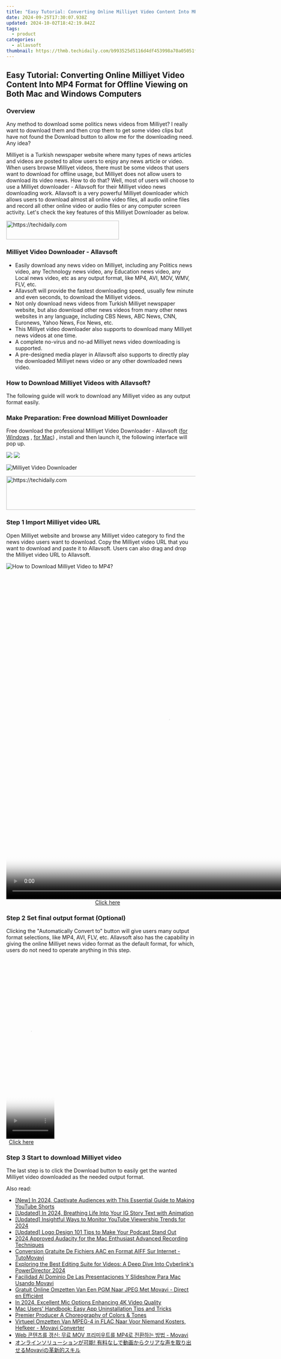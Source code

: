 ```yaml
---
title: "Easy Tutorial: Converting Online Milliyet Video Content Into MP4 Format for Offline Viewing on Both Mac and Windows Computers"
date: 2024-09-25T17:30:07.938Z
updated: 2024-10-02T18:42:19.842Z
tags:
  - product
categories:
  - allavsoft
thumbnail: https://thmb.techidaily.com/b993525d5116d4df453998a70a05051f65231397420add6e99e93d21f420e273.JPG
---
```


## Easy Tutorial: Converting Online Milliyet Video Content Into MP4 Format for Offline Viewing on Both Mac and Windows Computers

### Overview

Any method to download some politics news videos from Milliyet? I really want to download them and then crop them to get some video clips but have not found the Download button to allow me for the downloading need. Any idea?

Milliyet is a Turkish newspaper website where many types of news articles and videos are posted to allow users to enjoy any news article or video. When users browse Milliyet videos, there must be some videos that users want to download for offline usage, but Milliyet does not allow users to download its video news. How to do that? Well, most of users will choose to use a Milliyet downloader - Allavsoft for their Milliyet video news downloading work. Allavsoft is a very powerful Milliyet downloader which allows users to download almost all online video files, all audio online files and record all other online video or audio files or any computer screen activity. Let's check the key features of this Milliyet Downloader as below.

<!-- affiliate ads begin -->
<a href="https://25home.pxf.io/c/5597632/2148642/16836" target="_top" id="2148642">
  <img src="//a.impactradius-go.com/display-ad/16836-2148642" border="0" alt="https://techidaily.com" width="300" height="50"/>
</a>
<img height="0" width="0" src="https://25home.pxf.io/i/5597632/2148642/16836" style="position:absolute;visibility:hidden;" border="0" />
<!-- affiliate ads end -->

### Milliyet Video Downloader - Allavsoft

* Easily download any news video on Milliyet, including any Politics news video, any Technology news video, any Education news video, any Local news video, etc as any output format, like MP4, AVI, MOV, WMV, FLV, etc.
* Allavsoft will provide the fastest downloading speed, usually few minute and even seconds, to download the Milliyet videos.
* Not only download news videos from Turkish Milliyet newspaper website, but also download other news videos from many other news websites in any language, including CBS News, ABC News, CNN, Euronews, Yahoo News, Fox News, etc.
* This Milliyet video downloader also supports to download many Milliyet news videos at one time.
* A complete no-virus and no-ad Milliyet news video downloading is supported.
* A pre-designed media player in Allavsoft also supports to directly play the downloaded Milliyet news video or any other downloaded news video.

### How to Download Milliyet Videos with Allavsoft?

The following guide will work to download any Milliyet video as any output format easily.

### Make Preparation: Free download Milliyet Downloader

Free download the professional Milliyet Video Downloader - Allavsoft ([for Windows](https://tools.techidaily.com/allavsoft/products/) , [for Mac](https://tools.techidaily.com/allavsoft/products/)) , install and then launch it, the following interface will pop up.

[![](https://www.allavsoft.com/how-to/../images/how-to/free-download-win.jpg)](https://tools.techidaily.com/allavsoft/products/) [![](https://www.allavsoft.com/how-to/../images/how-to/free-download-mac.jpg)](https://tools.techidaily.com/allavsoft/products/)

![Milliyet Video Downloader](https://www.allavsoft.com/how-to/../images/allavsoft/screen-shot-600.jpg)

<!-- affiliate ads begin -->
<a href="https://coinrule.sjv.io/c/5597632/1958378/18409" target="_top" id="1958378">
  <img src="//a.impactradius-go.com/display-ad/18409-1958378" border="0" alt="https://techidaily.com" width="728" height="90"/>
</a>
<img height="0" width="0" src="https://coinrule.sjv.io/i/5597632/1958378/18409" style="position:absolute;visibility:hidden;" border="0" />
<!-- affiliate ads end -->

### Step 1 Import Milliyet video URL

Open Milliyet website and browse any Milliyet video category to find the news video users want to download. Copy the Milliyet video URL that you want to download and paste it to Allavsoft. Users can also drag and drop the Milliyet video URL to Allavsoft.

![How to Download Milliyet Video to MP4?](https://www.allavsoft.com/how-to/../images/how-to/download-rtmp-video/download-rtmp-video.jpg)

<!-- affiliate ads begin -->
<span id="1834906">
					<video width="864" height="864" style="cursor:pointer"
           poster="//a.impactradius-go.com/display-clicktoplayimage/1834906.png"
           onclick="if(!this.playClicked){this.play();this.setAttribute('controls',true);this.playClicked=true;}">
	   <source src="//a.impactradius-go.com/display-ad/16836-1834906">
	   <img src="//a.impactradius-go.com/display-clicktoplayimage/1834906.png" style="border: none; height: 100%; width: 100%; object-fit: contain">
	</video>
	<div style="width:540px;text-align:center"><a href="javascript:window.open(decodeURIComponent('https%3A%2F%2F25home.pxf.io%2Fc%2F5597632%2F1834906%2F16836'), '_blank');void(0);">Click here</a></div>
</span>
<img height="0" width="0" src="https://imp.pxf.io/i/5597632/1834906/16836" style="position:absolute;visibility:hidden;" border="0" />
<!-- affiliate ads end -->

### Step 2 Set final output format (Optional)

Clicking the "Automatically Convert to" button will give users many output format selections, like MP4, AVI, FLV, etc. Allavsoft also has the capability in giving the online Milliyet news video format as the default format, for which, users do not need to operate anything in this step.

<!-- affiliate ads begin -->
<span id="1975658">
					<video width="128" height="480" style="cursor:pointer"
           poster="//a.impactradius-go.com/display-clicktoplayimage/1975658.png"
           onclick="if(!this.playClicked){this.play();this.setAttribute('controls',true);this.playClicked=true;}">
	   <source src="//a.impactradius-go.com/display-ad/22993-1975658">
	   <img src="//a.impactradius-go.com/display-clicktoplayimage/1975658.png" style="border: none; height: 100%; width: 100%; object-fit: contain">
	</video>
	<div style="width:80px;text-align:center"><a href="javascript:window.open(decodeURIComponent('https%3A%2F%2Fhomestyler.sjv.io%2Fc%2F5597632%2F1975658%2F22993'), '_blank');void(0);">Click here</a></div>
</span>
<img height="0" width="0" src="https://imp.pxf.io/i/5597632/1975658/22993" style="position:absolute;visibility:hidden;" border="0" />
<!-- affiliate ads end -->

### Step 3 Start to download Milliyet video

The last step is to click the Download button to easily get the wanted Milliyet video downloaded as the needed output format.

<ins class="adsbygoogle"
     style="display:block"
     data-ad-format="autorelaxed"
     data-ad-client="ca-pub-7571918770474297"
     data-ad-slot="1223367746"></ins>

<ins class="adsbygoogle"
     style="display:block"
     data-ad-client="ca-pub-7571918770474297"
     data-ad-slot="8358498916"
     data-ad-format="auto"
     data-full-width-responsive="true"></ins>

<span class="atpl-alsoreadstyle">Also read:</span>
<div><ul>
<li><a href="https://facebook-record-videos.techidaily.com/new-in-2024-captivate-audiences-with-this-essential-guide-to-making-youtube-shorts/"><u>[New] In 2024, Captivate Audiences with This Essential Guide to Making YouTube Shorts</u></a></li>
<li><a href="https://fox-cloud.techidaily.com/updated-in-2024-breathing-life-into-your-ig-story-text-with-animation/"><u>[Updated] In 2024, Breathing Life Into Your IG Story Text with Animation</u></a></li>
<li><a href="https://youtube-web.techidaily.com/ed-insightful-ways-to-monitor-youtube-viewership-trends-for-2024/"><u>[Updated] Insightful Ways to Monitor YouTube Viewership Trends for 2024</u></a></li>
<li><a href="https://article-helps.techidaily.com/updated-logo-design-101-tips-to-make-your-podcast-stand-out/"><u>[Updated] Logo Design 101 Tips to Make Your Podcast Stand Out</u></a></li>
<li><a href="https://screen-capture.techidaily.com/2024-approved-audacity-for-the-mac-enthusiast-advanced-recording-techniques/"><u>2024 Approved Audacity for the Mac Enthusiast Advanced Recording Techniques</u></a></li>
<li><a href="https://win-deluxe.techidaily.com/conversion-gratuite-de-fichiers-aac-en-format-aiff-sur-internet-tutomovavi/"><u>Conversion Gratuite De Fichiers AAC en Format AIFF Sur Internet - TutoMovavi</u></a></li>
<li><a href="https://win-deluxe.techidaily.com/exploring-the-best-editing-suite-for-videos-a-deep-dive-into-cyberlinks-powerdirector-2024/"><u>Exploring the Best Editing Suite for Videos: A Deep Dive Into Cyberlink's PowerDirector 2024</u></a></li>
<li><a href="https://win-deluxe.techidaily.com/facilidad-al-dominio-de-las-presentaciones-y-slideshow-para-mac-usando-movavi/"><u>Facilidad Al Dominio De Las Presentaciones Y Slideshow Para Mac Usando Movavi</u></a></li>
<li><a href="https://win-deluxe.techidaily.com/gratuit-online-omzetten-van-een-pgm-naar-jpeg-met-movavi-direct-en-efficient/"><u>Gratuit Online Omzetten Van Een PGM Naar JPEG Met Movavi - Direct en Efficiënt</u></a></li>
<li><a href="https://some-knowledge.techidaily.com/in-2024-excellent-mic-options-enhancing-4k-video-quality/"><u>In 2024, Excellent Mic Options Enhancing 4K Video Quality</u></a></li>
<li><a href="https://techno-recovery.techidaily.com/mac-users-handbook-easy-app-uninstallation-tips-and-tricks/"><u>Mac Users' Handbook: Easy App Uninstallation Tips and Tricks</u></a></li>
<li><a href="https://youtube-webster.techidaily.com/er-producer-a-choreography-of-colors-and-tones/"><u>Premier Producer A Choreography of Colors & Tones</u></a></li>
<li><a href="https://win-deluxe.techidaily.com/virtueel-omzetten-van-mpeg-4-in-flac-naar-voor-niemand-kosters-hefkeer-movavi-converter/"><u>Virtueel Omzetten Van MPEG-4 in FLAC Naar Voor Niemand Kosters, Hefkeer - Movavi Converter</u></a></li>
<li><a href="https://win-deluxe.techidaily.com/web-mov-mp4-movavi/"><u>Web 콘텐츠를 갱신: 무료 MOV 프리미우트를 MP4로 전환하는 방법 - Movavi</u></a></li>
<li><a href="https://win-deluxe.techidaily.com/1726225259767-movavi/"><u>オンラインソリューションが可能! 有料なしで動画からクリアな声を取り出せるMovaviの革新的スキル</u></a></li>
</ul></div>

